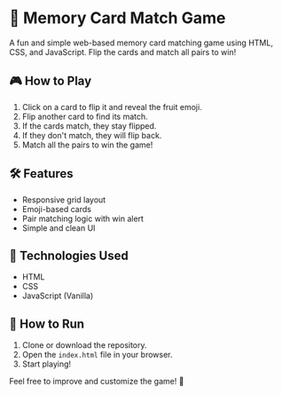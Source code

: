 # 🍎 Memory Card Match Game

A fun and simple web-based memory card matching game using HTML, CSS, and JavaScript. Flip the cards and match all pairs to win!

## 🎮 How to Play

1. Click on a card to flip it and reveal the fruit emoji.
2. Flip another card to find its match.
3. If the cards match, they stay flipped.
4. If they don't match, they will flip back.
5. Match all the pairs to win the game!

## 🛠️ Features

- Responsive grid layout
- Emoji-based cards
- Pair matching logic with win alert
- Simple and clean UI

## 🧾 Technologies Used

- HTML
- CSS
- JavaScript (Vanilla)

## 📁 How to Run

1. Clone or download the repository.
2. Open the `index.html` file in your browser.
3. Start playing!


Feel free to improve and customize the game! 🎉
